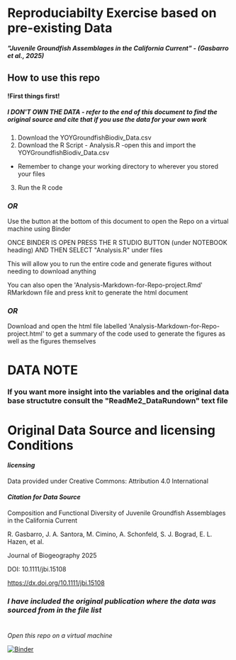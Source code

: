# Reproduciabilty Exercise based on pre-existing Data

##### "Juvenile Groundfish Assemblages in the California Current" - (Gasbarro et al., 2025)

## How to use this repo

#### !First things first!
##### *I DON'T OWN THE DATA* - _refer to the end of this document to find the original source and cite that if you use the data for your own work_

1. Download the YOYGroundfishBiodiv_Data.csv
2. Download the R Script - Analysis.R
  -open this and import the YOYGroundfishBiodiv_Data.csv
  - Remember to change your working directory to wherever you stored your files
3. Run the R code

### *OR*
 
Use the button at the bottom of this document to open the Repo on a virtual machine using Binder
 
ONCE BINDER IS OPEN PRESS THE R STUDIO BUTTON (under NOTEBOOK heading) AND THEN SELECT "Analysis.R" under files 

This will allow you to run the entire code and generate figures without needing to download anything 

You can also open the 'Analysis-Markdown-for-Repo-project.Rmd' RMarkdown file and press knit to generate the html document

### *OR*

Download and open the html file labelled 'Analysis-Markdown-for-Repo-project.html' to get a summary of the code used to generate the figures as well as the figures themselves 
#
# DATA NOTE

### If you want more insight into the variables and the original data base structutre consult the "ReadMe2_DataRundown" text file

# Original Data Source and licensing Conditions

#### *licensing*

Data provided under Creative Commons: Attribution 4.0 International

#### *Citation for Data Source*

Composition and Functional Diversity of Juvenile Groundfish Assemblages in the California Current

R. Gasbarro, J. A. Santora, M. Cimino, A. Schonfeld, S. J. Bograd, E. L. Hazen, et al.

Journal of Biogeography 2025 

DOI: 10.1111/jbi.15108

https://dx.doi.org/10.1111/jbi.15108

### *I have included the original publication where the data was sourced from in the file list*

#
_Open this repo on a virtual machine_

[![Binder](https://mybinder.org/badge_logo.svg)](https://mybinder.org/v2/gh/MajorGiT89/VTLNIC004_Working_Reproduciably/HEAD)